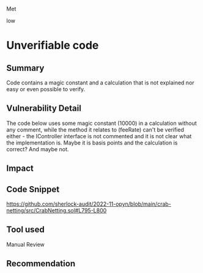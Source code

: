 Met

low

# Unverifiable code

## Summary
Code contains a magic constant and a calculation that is not explained nor easy or even possible to verify.
## Vulnerability Detail
The code below uses some magic constant (10000) in a calculation without any comment, while the method it relates to (feeRate) can't be verified either - the IController interface is not commented and it is not clear what the implementation is. Maybe it is basis points and the calculation is correct? And maybe not.
## Impact

## Code Snippet
https://github.com/sherlock-audit/2022-11-opyn/blob/main/crab-netting/src/CrabNetting.sol#L795-L800
## Tool used

Manual Review

## Recommendation
